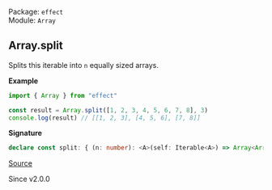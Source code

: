 Package: `effect`<br />
Module: `Array`<br />

## Array.split

Splits this iterable into `n` equally sized arrays.

**Example**

```ts
import { Array } from "effect"

const result = Array.split([1, 2, 3, 4, 5, 6, 7, 8], 3)
console.log(result) // [[1, 2, 3], [4, 5, 6], [7, 8]]
```

**Signature**

```ts
declare const split: { (n: number): <A>(self: Iterable<A>) => Array<Array<A>>; <A>(self: Iterable<A>, n: number): Array<Array<A>>; }
```

[Source](https://github.com/Effect-TS/effect/tree/main/packages/effect/src/Array.ts#L1938)

Since v2.0.0